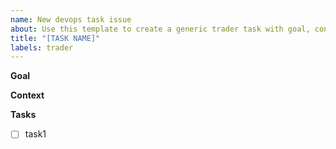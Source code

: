 ```yaml
---
name: New devops task issue
about: Use this template to create a generic trader task with goal, context and sub-task list
title: "[TASK NAME]"
labels: trader
---
```


**Goal**

**Context**

**Tasks**

- [ ] task1
